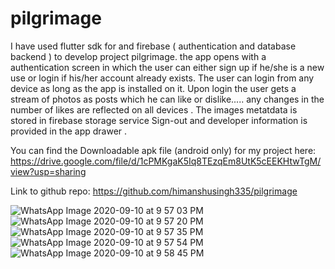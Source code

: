 # pilgrimage

I have used flutter sdk for and firebase ( authentication and database backend ) to develop project pilgrimage.
 the app opens with a authentication screen in which the user can either sign up if he/she is a new use or login if his/her account already exists. 
 The user can login from any device as long as the app is installed on it.
Upon login the user gets a stream of photos as posts which he can like or dislike..... any changes in the number of likes are reflected on all devices .
The images metatdata is stored in firebase storage service
Sign-out and developer information is provided in the app drawer .

You can find the Downloadable apk file (android only) for my project here: https://drive.google.com/file/d/1cPMKgaK5Iq8TEzqEm8UtK5cEEKHtwTgM/view?usp=sharing

Link to github repo: https://github.com/himanshusingh335/pilgrimage

![WhatsApp Image 2020-09-10 at 9 57 03 PM](https://user-images.githubusercontent.com/61236944/104834003-b3e59780-58c2-11eb-9778-715ca98a4ef1.jpeg)
![WhatsApp Image 2020-09-10 at 9 57 20 PM](https://user-images.githubusercontent.com/61236944/104834004-b647f180-58c2-11eb-8966-300acad53bc9.jpeg)
![WhatsApp Image 2020-09-10 at 9 57 35 PM](https://user-images.githubusercontent.com/61236944/104834005-b6e08800-58c2-11eb-950d-78590adbb906.jpeg)
![WhatsApp Image 2020-09-10 at 9 57 54 PM](https://user-images.githubusercontent.com/61236944/104834008-b7791e80-58c2-11eb-9fda-6dbd935d5c78.jpeg)
![WhatsApp Image 2020-09-10 at 9 58 45 PM](https://user-images.githubusercontent.com/61236944/104834010-b7791e80-58c2-11eb-837c-ccfe98a1636a.jpeg)

